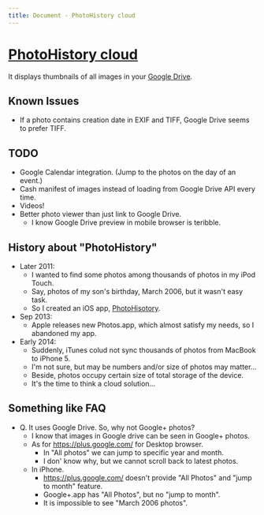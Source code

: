 ```yaml
---
title: Document - PhotoHistory cloud
---
```

[PhotoHistory cloud](./)
==================
It displays thumbnails of all images in your [Google Drive](https://drive.google.com/).


Known Issues
------------
- If a photo contains creation date in EXIF and TIFF, Google Drive seems to prefer TIFF.


TODO
----
- Google Calendar integration. (Jump to the photos on the day of an event.)
- Cash manifest of images instead of loading from Google Drive API every time.
- Videos!
- Better photo viewer than just link to Google Drive.
  - I know Google Drive preview in mobile browser is teribble.


History about "PhotoHistory"
----------------------------
- Later 2011:
  - I wanted to find some photos among thousands of photos in my iPod Touch.
  - Say, photos of my son's birthday, March 2006, but it wasn't easy task.
  - So I created an iOS app, [PhotoHisotory](https://itunes.apple.com/us/app/photohistory/id473228750?mt=8).
- Sep 2013:
  - Apple releases new Photos.app, which almost satisfy my needs, so I abandoned my app.
- Early 2014:
  - Suddenly, iTunes colud not sync thousands of photos from MacBook to iPhone 5.
  - I'm not sure, but may be numbers and/or size of photos may matter...
  - Beside, photos occupy certain size of total storage of the device.
  - It's the time to think a cloud solution...


Something like FAQ
------------------
- Q. It uses Google Drive. So, why not Google+ photos?
  - I know that images in Google drive can be seen in Google+ photos.
  - As for https://plus.google.com/ for Desktop browser.
    - In "All photos" we can jump to specific year and month.
    - I don' know why, but we cannot scroll back to latest photos.
  - In iPhone.
    - https://plus.google.com/ doesn't provide "All Photos" and "jump to month" feature.
    - Google+.app has "All Photos", but no "jump to month".
    - It is impossible to see "March 2006 photos".

